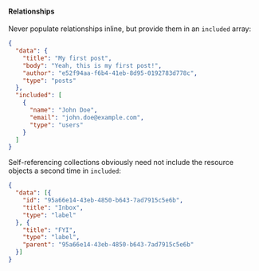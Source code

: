#### Relationships

Never populate relationships inline, but provide them in an `included` array: 

```json
{
  "data": {
    "title": "My first post",
    "body": "Yeah, this is my first post!",
    "author": "e52f94aa-f6b4-41eb-8d95-0192783d778c",
    "type": "posts"
  },
  "included": [
    {
      "name": "John Doe",
      "email": "john.doe@example.com",
      "type": "users"
    }
  ]
}
```

Self-referencing collections obviously need not include the resource objects a second time in `included`:

```json
{
  "data": [{
    "id": "95a66e14-43eb-4850-b643-7ad7915c5e6b",
    "title": "Inbox",
    "type": "label"
  }, {
    "title": "FYI",
    "type": "label",
    "parent": "95a66e14-43eb-4850-b643-7ad7915c5e6b"
  }]
}
```
